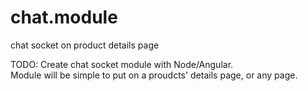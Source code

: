 chat.module
===========

chat socket on product details page

TODO:
Create chat socket module with Node/Angular.  
Module will be simple to put on a proudcts' details page, or any page.
